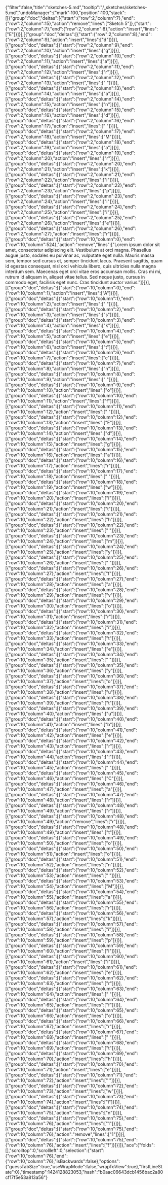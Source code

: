 {"filter":false,"title":"sketches-5.md","tooltip":"/_sketches/sketches-5.md","undoManager":{"mark":100,"position":100,"stack":[[{"group":"doc","deltas":[{"start":{"row":2,"column":7},"end":{"row":2,"column":15},"action":"remove","lines":["Sketch 5"]},{"start":{"row":2,"column":7},"end":{"row":2,"column":8},"action":"insert","lines":["E"]}]}],[{"group":"doc","deltas":[{"start":{"row":2,"column":8},"end":{"row":2,"column":9},"action":"insert","lines":["d"]}]}],[{"group":"doc","deltas":[{"start":{"row":2,"column":9},"end":{"row":2,"column":10},"action":"insert","lines":["g"]}]}],[{"group":"doc","deltas":[{"start":{"row":2,"column":10},"end":{"row":2,"column":11},"action":"insert","lines":["a"]}]}],[{"group":"doc","deltas":[{"start":{"row":2,"column":11},"end":{"row":2,"column":12},"action":"insert","lines":["r"]}]}],[{"group":"doc","deltas":[{"start":{"row":2,"column":12},"end":{"row":2,"column":13},"action":"insert","lines":[" "]}]}],[{"group":"doc","deltas":[{"start":{"row":2,"column":13},"end":{"row":2,"column":14},"action":"insert","lines":["a"]}]}],[{"group":"doc","deltas":[{"start":{"row":2,"column":14},"end":{"row":2,"column":15},"action":"insert","lines":["n"]}]}],[{"group":"doc","deltas":[{"start":{"row":2,"column":15},"end":{"row":2,"column":16},"action":"insert","lines":["d"]}]}],[{"group":"doc","deltas":[{"start":{"row":2,"column":16},"end":{"row":2,"column":17},"action":"insert","lines":[" "]}]}],[{"group":"doc","deltas":[{"start":{"row":2,"column":17},"end":{"row":2,"column":18},"action":"insert","lines":["M"]}]}],[{"group":"doc","deltas":[{"start":{"row":2,"column":18},"end":{"row":2,"column":19},"action":"insert","lines":["a"]}]}],[{"group":"doc","deltas":[{"start":{"row":2,"column":19},"end":{"row":2,"column":20},"action":"insert","lines":["r"]}]}],[{"group":"doc","deltas":[{"start":{"row":2,"column":20},"end":{"row":2,"column":21},"action":"insert","lines":["k"]}]}],[{"group":"doc","deltas":[{"start":{"row":2,"column":21},"end":{"row":2,"column":22},"action":"insert","lines":["i"]}]}],[{"group":"doc","deltas":[{"start":{"row":2,"column":22},"end":{"row":2,"column":23},"action":"insert","lines":["p"]}]}],[{"group":"doc","deltas":[{"start":{"row":2,"column":23},"end":{"row":2,"column":24},"action":"insert","lines":["l"]}]}],[{"group":"doc","deltas":[{"start":{"row":2,"column":24},"end":{"row":2,"column":25},"action":"insert","lines":["i"]}]}],[{"group":"doc","deltas":[{"start":{"row":2,"column":25},"end":{"row":2,"column":26},"action":"insert","lines":["e"]}]}],[{"group":"doc","deltas":[{"start":{"row":2,"column":26},"end":{"row":2,"column":27},"action":"insert","lines":["r"]}]}],[{"group":"doc","deltas":[{"start":{"row":10,"column":0},"end":{"row":10,"column":524},"action":"remove","lines":["Lorem ipsum dolor sit amet, consectetur adipiscing elit. Vestibulum at orci magna. Phasellus augue justo, sodales eu pulvinar ac, vulputate eget nulla. Mauris massa sem, tempor sed cursus et, semper tincidunt lacus. Praesent sagittis, quam id egestas consequat, nisl orci vehicula libero, quis ultricies nulla magna interdum sem. Maecenas eget orci vitae eros accumsan mollis. Cras mi mi, rutrum id aliquam in, aliquet vitae tellus. Sed neque justo, cursus in commodo eget, facilisis eget nunc. Cras tincidunt auctor varius."]}]}],[{"group":"doc","deltas":[{"start":{"row":10,"column":0},"end":{"row":10,"column":1},"action":"insert","lines":["A"]}]}],[{"group":"doc","deltas":[{"start":{"row":10,"column":1},"end":{"row":10,"column":2},"action":"insert","lines":[" "]}]}],[{"group":"doc","deltas":[{"start":{"row":10,"column":2},"end":{"row":10,"column":3},"action":"insert","lines":["s"]}]}],[{"group":"doc","deltas":[{"start":{"row":10,"column":3},"end":{"row":10,"column":4},"action":"insert","lines":["k"]}]}],[{"group":"doc","deltas":[{"start":{"row":10,"column":4},"end":{"row":10,"column":5},"action":"insert","lines":["e"]}]}],[{"group":"doc","deltas":[{"start":{"row":10,"column":5},"end":{"row":10,"column":6},"action":"insert","lines":["t"]}]}],[{"group":"doc","deltas":[{"start":{"row":10,"column":6},"end":{"row":10,"column":7},"action":"insert","lines":["c"]}]}],[{"group":"doc","deltas":[{"start":{"row":10,"column":7},"end":{"row":10,"column":8},"action":"insert","lines":["h"]}]}],[{"group":"doc","deltas":[{"start":{"row":10,"column":8},"end":{"row":10,"column":9},"action":"insert","lines":[" "]}]}],[{"group":"doc","deltas":[{"start":{"row":10,"column":9},"end":{"row":10,"column":10},"action":"insert","lines":["o"]}]}],[{"group":"doc","deltas":[{"start":{"row":10,"column":10},"end":{"row":10,"column":11},"action":"insert","lines":["f"]}]}],[{"group":"doc","deltas":[{"start":{"row":10,"column":11},"end":{"row":10,"column":12},"action":"insert","lines":[" "]}]}],[{"group":"doc","deltas":[{"start":{"row":10,"column":12},"end":{"row":10,"column":13},"action":"insert","lines":["E"]}]}],[{"group":"doc","deltas":[{"start":{"row":10,"column":13},"end":{"row":10,"column":14},"action":"insert","lines":["d"]}]}],[{"group":"doc","deltas":[{"start":{"row":10,"column":14},"end":{"row":10,"column":15},"action":"insert","lines":["g"]}]}],[{"group":"doc","deltas":[{"start":{"row":10,"column":15},"end":{"row":10,"column":16},"action":"insert","lines":["a"]}]}],[{"group":"doc","deltas":[{"start":{"row":10,"column":16},"end":{"row":10,"column":17},"action":"insert","lines":["r"]}]}],[{"group":"doc","deltas":[{"start":{"row":10,"column":17},"end":{"row":10,"column":18},"action":"insert","lines":[" "]}]}],[{"group":"doc","deltas":[{"start":{"row":10,"column":18},"end":{"row":10,"column":19},"action":"insert","lines":["w"]}]}],[{"group":"doc","deltas":[{"start":{"row":10,"column":19},"end":{"row":10,"column":20},"action":"insert","lines":["i"]}]}],[{"group":"doc","deltas":[{"start":{"row":10,"column":20},"end":{"row":10,"column":21},"action":"insert","lines":["t"]}]}],[{"group":"doc","deltas":[{"start":{"row":10,"column":21},"end":{"row":10,"column":22},"action":"insert","lines":["h"]}]}],[{"group":"doc","deltas":[{"start":{"row":10,"column":22},"end":{"row":10,"column":23},"action":"insert","lines":[" "]}]}],[{"group":"doc","deltas":[{"start":{"row":10,"column":23},"end":{"row":10,"column":24},"action":"insert","lines":["m"]}]}],[{"group":"doc","deltas":[{"start":{"row":10,"column":24},"end":{"row":10,"column":25},"action":"insert","lines":["y"]}]}],[{"group":"doc","deltas":[{"start":{"row":10,"column":25},"end":{"row":10,"column":26},"action":"insert","lines":[" "]}]}],[{"group":"doc","deltas":[{"start":{"row":10,"column":26},"end":{"row":10,"column":27},"action":"insert","lines":["f"]}]}],[{"group":"doc","deltas":[{"start":{"row":10,"column":27},"end":{"row":10,"column":28},"action":"insert","lines":["a"]}]}],[{"group":"doc","deltas":[{"start":{"row":10,"column":28},"end":{"row":10,"column":29},"action":"insert","lines":["v"]}]}],[{"group":"doc","deltas":[{"start":{"row":10,"column":29},"end":{"row":10,"column":30},"action":"insert","lines":["o"]}]}],[{"group":"doc","deltas":[{"start":{"row":10,"column":30},"end":{"row":10,"column":31},"action":"insert","lines":["r"]}]}],[{"group":"doc","deltas":[{"start":{"row":10,"column":31},"end":{"row":10,"column":32},"action":"insert","lines":["i"]}]}],[{"group":"doc","deltas":[{"start":{"row":10,"column":32},"end":{"row":10,"column":33},"action":"insert","lines":["t"]}]}],[{"group":"doc","deltas":[{"start":{"row":10,"column":33},"end":{"row":10,"column":34},"action":"insert","lines":["e"]}]}],[{"group":"doc","deltas":[{"start":{"row":10,"column":34},"end":{"row":10,"column":35},"action":"insert","lines":[" "]}]}],[{"group":"doc","deltas":[{"start":{"row":10,"column":35},"end":{"row":10,"column":36},"action":"insert","lines":["y"]}]}],[{"group":"doc","deltas":[{"start":{"row":10,"column":36},"end":{"row":10,"column":37},"action":"insert","lines":["o"]}]}],[{"group":"doc","deltas":[{"start":{"row":10,"column":37},"end":{"row":10,"column":38},"action":"insert","lines":["u"]}]}],[{"group":"doc","deltas":[{"start":{"row":10,"column":38},"end":{"row":10,"column":39},"action":"insert","lines":["t"]}]}],[{"group":"doc","deltas":[{"start":{"row":10,"column":39},"end":{"row":10,"column":40},"action":"insert","lines":["u"]}]}],[{"group":"doc","deltas":[{"start":{"row":10,"column":40},"end":{"row":10,"column":41},"action":"insert","lines":["b"]}]}],[{"group":"doc","deltas":[{"start":{"row":10,"column":41},"end":{"row":10,"column":42},"action":"insert","lines":["e"]}]}],[{"group":"doc","deltas":[{"start":{"row":10,"column":42},"end":{"row":10,"column":43},"action":"insert","lines":["r"]}]}],[{"group":"doc","deltas":[{"start":{"row":10,"column":43},"end":{"row":10,"column":44},"action":"insert","lines":["!"]}]}],[{"group":"doc","deltas":[{"start":{"row":10,"column":44},"end":{"row":10,"column":45},"action":"insert","lines":[" "]}]}],[{"group":"doc","deltas":[{"start":{"row":10,"column":45},"end":{"row":10,"column":46},"action":"insert","lines":["C"]}]}],[{"group":"doc","deltas":[{"start":{"row":10,"column":46},"end":{"row":10,"column":47},"action":"insert","lines":["a"]}]}],[{"group":"doc","deltas":[{"start":{"row":10,"column":47},"end":{"row":10,"column":48},"action":"insert","lines":["r"]}]}],[{"group":"doc","deltas":[{"start":{"row":10,"column":48},"end":{"row":10,"column":49},"action":"insert","lines":["r"]}]}],[{"group":"doc","deltas":[{"start":{"row":10,"column":48},"end":{"row":10,"column":49},"action":"remove","lines":["r"]}]}],[{"group":"doc","deltas":[{"start":{"row":10,"column":48},"end":{"row":10,"column":49},"action":"insert","lines":["t"]}]}],[{"group":"doc","deltas":[{"start":{"row":10,"column":49},"end":{"row":10,"column":50},"action":"insert","lines":["o"]}]}],[{"group":"doc","deltas":[{"start":{"row":10,"column":50},"end":{"row":10,"column":51},"action":"insert","lines":["o"]}]}],[{"group":"doc","deltas":[{"start":{"row":10,"column":51},"end":{"row":10,"column":52},"action":"insert","lines":["n"]}]}],[{"group":"doc","deltas":[{"start":{"row":10,"column":52},"end":{"row":10,"column":53},"action":"insert","lines":[" "]}]}],[{"group":"doc","deltas":[{"start":{"row":10,"column":53},"end":{"row":10,"column":54},"action":"insert","lines":["M"]}]}],[{"group":"doc","deltas":[{"start":{"row":10,"column":54},"end":{"row":10,"column":55},"action":"insert","lines":["a"]}]}],[{"group":"doc","deltas":[{"start":{"row":10,"column":55},"end":{"row":10,"column":56},"action":"insert","lines":["r"]}]}],[{"group":"doc","deltas":[{"start":{"row":10,"column":56},"end":{"row":10,"column":57},"action":"insert","lines":["k"]}]}],[{"group":"doc","deltas":[{"start":{"row":10,"column":57},"end":{"row":10,"column":58},"action":"insert","lines":["i"]}]}],[{"group":"doc","deltas":[{"start":{"row":10,"column":58},"end":{"row":10,"column":59},"action":"insert","lines":["p"]}]}],[{"group":"doc","deltas":[{"start":{"row":10,"column":59},"end":{"row":10,"column":60},"action":"insert","lines":["l"]}]}],[{"group":"doc","deltas":[{"start":{"row":10,"column":60},"end":{"row":10,"column":61},"action":"insert","lines":["i"]}]}],[{"group":"doc","deltas":[{"start":{"row":10,"column":61},"end":{"row":10,"column":62},"action":"insert","lines":["e"]}]}],[{"group":"doc","deltas":[{"start":{"row":10,"column":62},"end":{"row":10,"column":63},"action":"insert","lines":["r"]}]}],[{"group":"doc","deltas":[{"start":{"row":10,"column":63},"end":{"row":10,"column":64},"action":"insert","lines":[" "]}]}],[{"group":"doc","deltas":[{"start":{"row":10,"column":64},"end":{"row":10,"column":65},"action":"insert","lines":["f"]}]}],[{"group":"doc","deltas":[{"start":{"row":10,"column":65},"end":{"row":10,"column":66},"action":"insert","lines":["o"]}]}],[{"group":"doc","deltas":[{"start":{"row":10,"column":66},"end":{"row":10,"column":67},"action":"insert","lines":["r"]}]}],[{"group":"doc","deltas":[{"start":{"row":10,"column":67},"end":{"row":10,"column":68},"action":"insert","lines":[" "]}]}],[{"group":"doc","deltas":[{"start":{"row":10,"column":68},"end":{"row":10,"column":69},"action":"insert","lines":["t"]}]}],[{"group":"doc","deltas":[{"start":{"row":10,"column":69},"end":{"row":10,"column":70},"action":"insert","lines":["h"]}]}],[{"group":"doc","deltas":[{"start":{"row":10,"column":70},"end":{"row":10,"column":71},"action":"insert","lines":["e"]}]}],[{"group":"doc","deltas":[{"start":{"row":10,"column":71},"end":{"row":10,"column":72},"action":"insert","lines":[" "]}]}],[{"group":"doc","deltas":[{"start":{"row":10,"column":72},"end":{"row":10,"column":73},"action":"insert","lines":["w"]}]}],[{"group":"doc","deltas":[{"start":{"row":10,"column":73},"end":{"row":10,"column":74},"action":"insert","lines":["i"]}]}],[{"group":"doc","deltas":[{"start":{"row":10,"column":74},"end":{"row":10,"column":75},"action":"insert","lines":["n"]}]}],[{"group":"doc","deltas":[{"start":{"row":10,"column":75},"end":{"row":10,"column":76},"action":"insert","lines":["1"]}]}],[{"group":"doc","deltas":[{"start":{"row":10,"column":75},"end":{"row":10,"column":76},"action":"remove","lines":["1"]}]}],[{"group":"doc","deltas":[{"start":{"row":10,"column":75},"end":{"row":10,"column":76},"action":"insert","lines":["!"]}]}]]},"ace":{"folds":[],"scrolltop":0,"scrollleft":0,"selection":{"start":{"row":10,"column":76},"end":{"row":10,"column":76},"isBackwards":false},"options":{"guessTabSize":true,"useWrapMode":false,"wrapToView":true},"firstLineState":0},"timestamp":1424128823053,"hash":"b0aac06643dcb1456bac2a80cf17f5e53a813a56"}